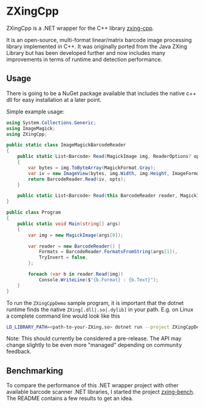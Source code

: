 # ZXingCpp

ZXingCpp is a .NET wrapper for the C++ library [zxing-cpp](https://github.com/zxing-cpp/zxing-cpp).

It is an open-source, multi-format linear/matrix barcode image processing library implemented in C++.
It was originally ported from the Java ZXing Library but has been developed further and now includes
many improvements in terms of runtime and detection performance.

## Usage

There is going to be a NuGet package available that includes the native c++ dll for easy installation
at a later point.

Simple example usage:

```cs
using System.Collections.Generic;
using ImageMagick;
using ZXingCpp;

public static class ImageMagickBarcodeReader
{
	public static List<Barcode> Read(MagickImage img, ReaderOptions? opts = null)
	{
		var bytes = img.ToByteArray(MagickFormat.Gray);
		var iv = new ImageView(bytes, img.Width, img.Height, ImageFormat.Lum, 0, 0);
		return BarcodeReader.Read(iv, opts);
	}

	public static List<Barcode> Read(this BarcodeReader reader, MagickImage img) => Read(img, reader);
}

public class Program
{
	public static void Main(string[] args)
	{
		var img = new MagickImage(args[0]);

		var reader = new BarcodeReader() {
			Formats = BarcodeReader.FormatsFromString(args[1]),
			TryInvert = false,
		};

		foreach (var b in reader.Read(img))
			Console.WriteLine($"{b.Format} : {b.Text}");
	}
}
```

To run the `ZXingCppDemo` sample program, it is important that the dotnet runtime finds the native
`ZXing[.dll|.so|.dylib]` in your path. E.g. on Linux a complete command line would look like this

```sh
LD_LIBRARY_PATH=<path-to-your-ZXing.so> dotnet run --project ZXingCppDemo -- ../../test/samples/multi-1/1.png
```

Note: This should currently be considered a pre-release. The API may change slightly to be even more
"managed" depending on community feedback.

## Benchmarking

To compare the performance of this .NET wrapper project with other available barcode scanner .NET libraries,
I started the project [zxing-bench](https://github.com/axxel/zxing-bench). The README contains a few
results to get an idea.
